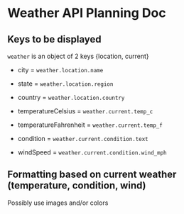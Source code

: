 # Weather API Planning Doc

## Keys to be displayed
`weather` is an object of 2 keys {location, current}

- city =  `weather.location.name`
- state =  `weather.location.region`
- country = `weather.location.country`

- temperatureCelsius = `weather.current.temp_c`
- temperatureFahrenheit = `weather.current.temp_f`
- condition = `weather.current.condition.text`
- windSpeed = `weather.current.condition.wind_mph`

## Formatting based on current weather (temperature, condition, wind)
Possibly use images and/or colors